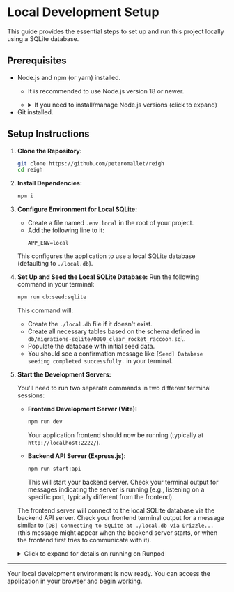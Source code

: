 # Local Development Setup

This guide provides the essential steps to set up and run this project locally using a SQLite database.

## Prerequisites

- Node.js and npm (or yarn) installed.
  - It is recommended to use Node.js version 18 or newer.
  - <details>
    <summary>If you need to install/manage Node.js versions (click to expand)</summary>

    We recommend using [Node Version Manager (nvm)](https://github.com/nvm-sh/nvm) to install and manage Node.js versions.

    1.  **Install nvm:**
        Open your terminal and run the following command:
        ```sh
        curl -o- https://raw.githubusercontent.com/nvm-sh/nvm/v0.39.7/install.sh | bash
        ```
        Or, if you prefer `wget`:
        ```sh
        wget -qO- https://raw.githubusercontent.com/nvm-sh/nvm/v0.39.7/install.sh | bash
        ```
    2.  **Activate nvm:**
        After the installation, you might need to close and reopen your terminal. Alternatively, you can source your shell's configuration file immediately. For example, if you use `zsh` (common on macOS):
        ```sh
        source ~/.zshrc
        ```
        Or for `bash`:
        ```sh
        source ~/.bashrc
        ```
        The nvm installation script usually provides specific instructions for your shell if needed.
    3.  **Install Node.js:**
        Once nvm is active, install the recommended Node.js version (e.g., v18):
        ```sh
        nvm install 18
        nvm use 18
        nvm alias default 18
        ```
    4.  **Verify installation:**
        Check your Node.js and npm versions:
        ```sh
        node -v
        npm -v
        ```
        You should see versions like `v18.x.x` and `10.x.x` (or newer compatible versions).

    </details>
- Git installed.

## Setup Instructions

1.  **Clone the Repository:**
    ```sh    
    git clone https://github.com/peteromallet/reigh
    cd reigh
    ```

2.  **Install Dependencies:**
    ```sh
    npm i
    ```

3.  **Configure Environment for Local SQLite:**
    *   Create a file named `.env.local` in the root of your project.
    *   Add the following line to it:
        ```env
        APP_ENV=local
        ```
    This configures the application to use a local SQLite database (defaulting to `./local.db`).

4.  **Set Up and Seed the Local SQLite Database:**
    Run the following command in your terminal:
    ```sh
    npm run db:seed:sqlite
    ```
    This command will:
    *   Create the `./local.db` file if it doesn't exist.
    *   Create all necessary tables based on the schema defined in `db/migrations-sqlite/0000_clear_rocket_raccoon.sql`.
    *   Populate the database with initial seed data.
    *   You should see a confirmation message like `[Seed] Database seeding completed successfully.` in your terminal.

5.  **Start the Development Servers:**

    You'll need to run two separate commands in two different terminal sessions:

    *   **Frontend Development Server (Vite):**
        ```sh
        npm run dev
        ```
        Your application frontend should now be running (typically at `http://localhost:2222/`).

    *   **Backend API Server (Express.js):**
        ```sh
        npm run start:api
        ```
        This will start your backend server. Check your terminal output for messages indicating the server is running (e.g., listening on a specific port, typically different from the frontend).

    The frontend server will connect to the local SQLite database via the backend API server. Check your frontend terminal output for a message similar to `[DB] Connecting to SQLite at ./local.db via Drizzle...` (this message might appear when the backend server starts, or when the frontend first tries to communicate with it).

    <details>
    <summary>Click to expand for details on running on Runpod</summary>

    When deploying or running the development environment on a hosted platform like Runpod, your frontend and backend will likely be accessible via different public URLs/ports. The Vite development server needs to be told where to proxy API requests.

    *   **Backend API (`npm run start:api`):** This server runs on an internal port (default `8085`). **Note:** On some Runpod setups (or other containerized environments), port `8085` might already be in use (e.g., by a pre-configured Nginx server). If you encounter issues, you may need to change the port your backend API listens on. For this project, this can typically be done in `src/server/index.ts` (e.g., changing `8085` to `6969`). The platform (e.g., Runpod) will then map a public IP and port to this new internal port.
    *   **Frontend Dev Server (`npm run dev`):** This server runs on an internal port (default `2222`). The platform will also map a public IP and port to this. You'll access your app via `http://<your-public-ip>:<public-frontend-port>`.

    To ensure the frontend (served by Vite) can reach the backend API when using Runpod:

    *   Identify the full public URL of your **Runpod backend API server**. This will be `http://<your-runpod-public-ip>:<public-port-mapped-to-your-backend-internal-port>`.
    *   When starting the Vite frontend development server **inside the Runpod container**, set the `VITE_API_TARGET_URL` environment variable to this public backend URL.

    Example (Backend API running on internal port `8085`, publicly accessible via `http://213.173.102.76:10368`):
    ```sh
    # Inside your Runpod container, if your API is on internal port 8085
    # and Runpod maps public 213.173.102.76:10368 to internal 8085:
    VITE_API_TARGET_URL=http://213.173.102.76:10368 npm run dev
    ```
    The Vite dev server (also in the container) will then proxy any requests made from the frontend (e.g., `/api/...`) to `http://213.173.102.76:10368/api/...`.

    *Alternative for intra-container communication:* If both Vite and your API are in the same container, you *should* also be able to use `http://localhost:<your-backend-internal-port>` (e.g., `VITE_API_TARGET_URL=http://localhost:8085 npm run dev`). This targets the API server directly within the container's network. However, ensure your API server is indeed listening on `localhost` (or `0.0.0.0`) on that port and that no other process (like Nginx) is intercepting traffic to that `localhost` port.

    For **purely local development** (both frontend and backend on your local machine, not using Runpod), you typically do not need to set `VITE_API_TARGET_URL`, as the Vite configuration usually defaults to proxying to `http://localhost:8085/api` (or whatever port your local backend is configured to use if you've changed it from the default). Always verify your project's `vite.config.ts` for the precise local default proxy settings.

    **Exposing Ports on Runpod:**

    Runpod handles port exposure in specific ways. The port your application listens on inside the container (e.g., `8085` for the API if you changed it from `8085`, or `2222` for the frontend) will be mapped to a different public-facing port by Runpod.

    *   **HTTP Ports (Proxy):** When you define an HTTP port in your Pod or Template configuration (e.g., port `8085` for your API), Runpod makes it accessible via a proxy URL like `https://{POD_ID}-{INTERNAL_PORT}.proxy.runpod.net`. For example, if your Pod ID is `s7breobom8crgs` and your internal API port is `8085`, the public URL would be `https://s7breobom8crgs-8085.proxy.runpod.net`.
    *   **TCP Ports (Public IP):** If your pod has a public IP, you can expose ports via TCP. You'd add the desired internal port (e.g., `8085`) to the TCP port list in your Pod/Template configuration. Runpod will then assign a public IP and a *different* external port that maps to your internal port. You'll find this mapping in the "Connect" menu of your Pod. For example, `your-public-ip:10368` might map to your internal port `8085`.

    **Crucially, ensure that you have configured Runpod to expose the correct TCP port for your backend API (e.g., `8085` if you changed it from the default `8085`) and TCP port `2222` (for the frontend development server) in your Pod/Template settings.**

    Refer to the official [Runpod documentation on exposing ports](https://docs.runpod.io/pods/configuration/expose-ports) for detailed instructions and diagrams on how to configure this in the Runpod interface (either through the Template or Pod configuration page). You'll need to ensure the ports your application servers listen on (e.g., `8085` for the backend, `2222` for the frontend) are correctly specified in the Runpod settings as either HTTP or TCP ports to make them accessible.

    </details>

---

Your local development environment is now ready. You can access the application in your browser and begin working.

